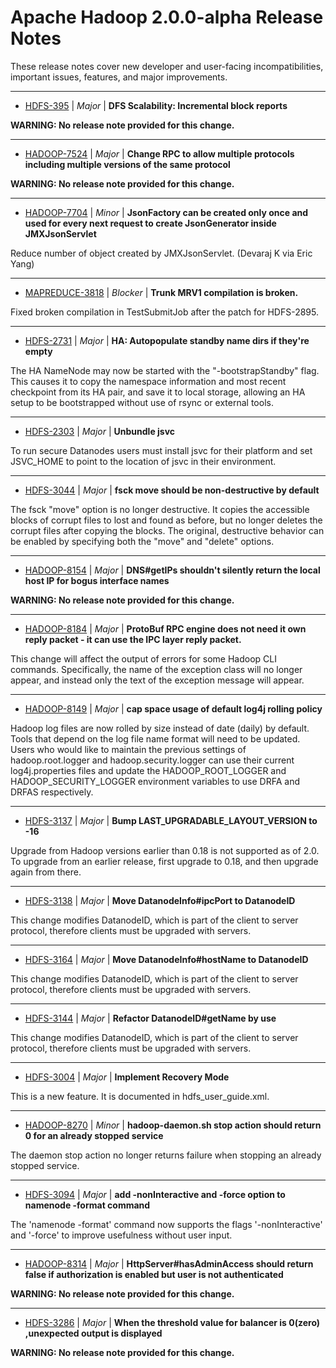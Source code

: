
<!---
# Licensed to the Apache Software Foundation (ASF) under one
# or more contributor license agreements.  See the NOTICE file
# distributed with this work for additional information
# regarding copyright ownership.  The ASF licenses this file
# to you under the Apache License, Version 2.0 (the
# "License"); you may not use this file except in compliance
# with the License.  You may obtain a copy of the License at
#
#     http://www.apache.org/licenses/LICENSE-2.0
#
# Unless required by applicable law or agreed to in writing, software
# distributed under the License is distributed on an "AS IS" BASIS,
# WITHOUT WARRANTIES OR CONDITIONS OF ANY KIND, either express or implied.
# See the License for the specific language governing permissions and
# limitations under the License.
-->
# Apache Hadoop  2.0.0-alpha Release Notes

These release notes cover new developer and user-facing incompatibilities, important issues, features, and major improvements.


---

* [HDFS-395](https://issues.apache.org/jira/browse/HDFS-395) | *Major* | **DFS Scalability: Incremental block reports**

**WARNING: No release note provided for this change.**


---

* [HADOOP-7524](https://issues.apache.org/jira/browse/HADOOP-7524) | *Major* | **Change RPC to allow multiple protocols including multiple versions of the same protocol**

**WARNING: No release note provided for this change.**


---

* [HADOOP-7704](https://issues.apache.org/jira/browse/HADOOP-7704) | *Minor* | **JsonFactory can be created only once and used for every next request to create JsonGenerator inside JMXJsonServlet**

Reduce number of object created by JMXJsonServlet. (Devaraj K via Eric Yang)


---

* [MAPREDUCE-3818](https://issues.apache.org/jira/browse/MAPREDUCE-3818) | *Blocker* | **Trunk MRV1 compilation is broken.**

Fixed broken compilation in TestSubmitJob after the patch for HDFS-2895.


---

* [HDFS-2731](https://issues.apache.org/jira/browse/HDFS-2731) | *Major* | **HA: Autopopulate standby name dirs if they're empty**

The HA NameNode may now be started with the "-bootstrapStandby" flag. This causes it to copy the namespace information and most recent checkpoint from its HA pair, and save it to local storage, allowing an HA setup to be bootstrapped without use of rsync or external tools.


---

* [HDFS-2303](https://issues.apache.org/jira/browse/HDFS-2303) | *Major* | **Unbundle jsvc**

To run secure Datanodes users must install jsvc for their platform and set JSVC\_HOME to point to the location of jsvc in their environment.


---

* [HDFS-3044](https://issues.apache.org/jira/browse/HDFS-3044) | *Major* | **fsck move should be non-destructive by default**

The fsck "move" option is no longer destructive. It copies the accessible blocks of corrupt files to lost and found as before, but no longer deletes the corrupt files after copying the blocks. The original, destructive behavior can be enabled by specifying both the "move" and "delete" options.


---

* [HADOOP-8154](https://issues.apache.org/jira/browse/HADOOP-8154) | *Major* | **DNS#getIPs shouldn't silently return the local host IP for bogus interface names**

**WARNING: No release note provided for this change.**


---

* [HADOOP-8184](https://issues.apache.org/jira/browse/HADOOP-8184) | *Major* | **ProtoBuf RPC engine does not need it own reply packet - it can use the IPC layer reply packet.**

This change will affect the output of errors for some Hadoop CLI commands. Specifically, the name of the exception class will no longer appear, and instead only the text of the exception message will appear.


---

* [HADOOP-8149](https://issues.apache.org/jira/browse/HADOOP-8149) | *Major* | **cap space usage of default log4j rolling policy**

Hadoop log files are now rolled by size instead of date (daily) by default. Tools that depend on the log file name format will need to be updated. Users who would like to maintain the previous settings of hadoop.root.logger and hadoop.security.logger can use their current log4j.properties files and update the HADOOP\_ROOT\_LOGGER and HADOOP\_SECURITY\_LOGGER environment variables to use DRFA and DRFAS respectively.


---

* [HDFS-3137](https://issues.apache.org/jira/browse/HDFS-3137) | *Major* | **Bump LAST\_UPGRADABLE\_LAYOUT\_VERSION to -16**

Upgrade from Hadoop versions earlier than 0.18 is not supported as of 2.0. To upgrade from an earlier release, first upgrade to 0.18, and then upgrade again from there.


---

* [HDFS-3138](https://issues.apache.org/jira/browse/HDFS-3138) | *Major* | **Move DatanodeInfo#ipcPort to DatanodeID**

This change modifies DatanodeID, which is part of the client to server protocol, therefore clients must be upgraded with servers.


---

* [HDFS-3164](https://issues.apache.org/jira/browse/HDFS-3164) | *Major* | **Move DatanodeInfo#hostName to DatanodeID**

This change modifies DatanodeID, which is part of the client to server protocol, therefore clients must be upgraded with servers.


---

* [HDFS-3144](https://issues.apache.org/jira/browse/HDFS-3144) | *Major* | **Refactor DatanodeID#getName by use**

This change modifies DatanodeID, which is part of the client to server protocol, therefore clients must be upgraded with servers.


---

* [HDFS-3004](https://issues.apache.org/jira/browse/HDFS-3004) | *Major* | **Implement Recovery Mode**

This is a new feature.  It is documented in hdfs\_user\_guide.xml.


---

* [HADOOP-8270](https://issues.apache.org/jira/browse/HADOOP-8270) | *Minor* | **hadoop-daemon.sh stop action should return 0 for an already stopped service**

The daemon stop action no longer returns failure when stopping an already stopped service.


---

* [HDFS-3094](https://issues.apache.org/jira/browse/HDFS-3094) | *Major* | **add -nonInteractive and -force option to namenode -format command**

The 'namenode -format' command now supports the flags '-nonInteractive' and '-force' to improve usefulness without user input.


---

* [HADOOP-8314](https://issues.apache.org/jira/browse/HADOOP-8314) | *Major* | **HttpServer#hasAdminAccess should return false if authorization is enabled but user is not authenticated**

**WARNING: No release note provided for this change.**


---

* [HDFS-3286](https://issues.apache.org/jira/browse/HDFS-3286) | *Major* | **When the threshold value for balancer is 0(zero) ,unexpected output is displayed**

**WARNING: No release note provided for this change.**



